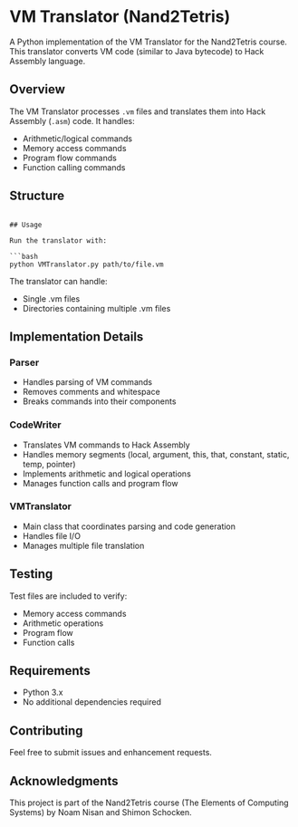 # VM Translator (Nand2Tetris)

A Python implementation of the VM Translator for the Nand2Tetris course. This translator converts VM code (similar to Java bytecode) to Hack Assembly language.

## Overview

The VM Translator processes `.vm` files and translates them into Hack Assembly (`.asm`) code. It handles:
- Arithmetic/logical commands
- Memory access commands
- Program flow commands
- Function calling commands

## Structure

```

## Usage

Run the translator with:

```bash
python VMTranslator.py path/to/file.vm
```

The translator can handle:
- Single .vm files
- Directories containing multiple .vm files

## Implementation Details

### Parser
- Handles parsing of VM commands
- Removes comments and whitespace
- Breaks commands into their components

### CodeWriter
- Translates VM commands to Hack Assembly
- Handles memory segments (local, argument, this, that, constant, static, temp, pointer)
- Implements arithmetic and logical operations
- Manages function calls and program flow

### VMTranslator
- Main class that coordinates parsing and code generation
- Handles file I/O
- Manages multiple file translation

## Testing

Test files are included to verify:
- Memory access commands
- Arithmetic operations
- Program flow
- Function calls

## Requirements

- Python 3.x
- No additional dependencies required

## Contributing

Feel free to submit issues and enhancement requests.



## Acknowledgments

This project is part of the Nand2Tetris course (The Elements of Computing Systems)
by Noam Nisan and Shimon Schocken.